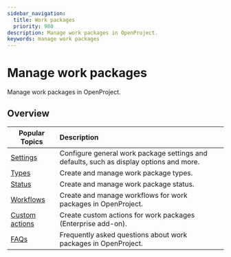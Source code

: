 ```yaml
---
sidebar_navigation:
  title: Work packages
  priority: 980
description: Manage work packages in OpenProject.
keywords: manage work packages
---
```

# Manage work packages

Manage work packages in OpenProject.

## Overview

| Popular Topics                      | Description                                                  |
| ----------------------------------- | :----------------------------------------------------------- |
| [Settings](work-package-settings)   | Configure general work package settings and defaults, such as display options and more. |
| [Types](work-package-types)         | Create and manage work package types.                        |
| [Status](work-package-status)       | Create and manage work package status.                       |
| [Workflows](work-package-workflows) | Create and manage workflows for work packages in OpenProject. |
| [Custom actions](custom-actions)    | Create custom actions for work packages (Enterprise add-on). |
| [FAQs](work-packages-faq)           | Frequently asked questions about work packages in OpenProject. |
